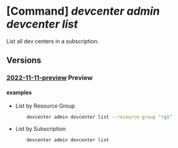 # [Command] _devcenter admin devcenter list_

List all dev centers in a subscription.

## Versions

### [2022-11-11-preview](/Resources/mgmt-plane/L3N1YnNjcmlwdGlvbnMve30vcHJvdmlkZXJzL21pY3Jvc29mdC5kZXZjZW50ZXIvZGV2Y2VudGVycw==/2022-11-11-preview.xml) **Preview**

<!-- mgmt-plane /subscriptions/{}/providers/microsoft.devcenter/devcenters 2022-11-11-preview -->
<!-- mgmt-plane /subscriptions/{}/resourcegroups/{}/providers/microsoft.devcenter/devcenters 2022-11-11-preview -->

#### examples

- List by Resource Group
    ```bash
        devcenter admin devcenter list --resource-group "rg1"
    ```

- List by Subscription
    ```bash
        devcenter admin devcenter list
    ```
